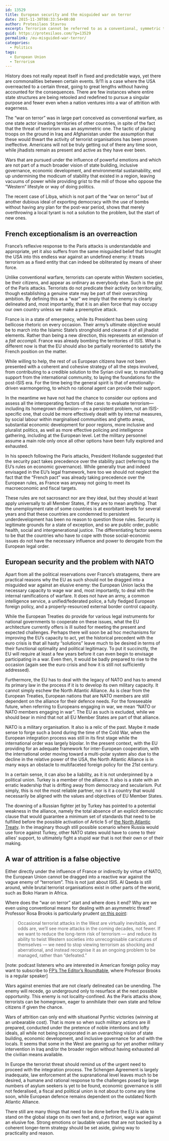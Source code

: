 ```yaml
---
id: 13529
title: European security and the misguided war on terror
date: 2015-11-30T08:33:54+00:00
author: Protesilaos Stavrou
excerpt: Terrorism cannot be referred to as a conventional, symmetric threat, nor can the measures to deal with this phenomenon remain trapped in a singularly militaristic framework. The problem is multifaceted and starts from home. The European Union is ill prepared to wage war against an elusive enemy, while European integration has yet to develop the necessary instruments for coping with the internal implications of warfare.
guid: https://protesilaos.com/?p=13529
permalink: /eu-misguided-war-terror/
categories:
  - Politics
tags:
  - European Union
  - Terrorism
---
```

History does not really repeat itself in fixed and predictable ways, yet there are commonalities between certain events. 9/11 is a case where the USA overreacted to a certain threat, going to great lengths without having accounted for the consequences. There are few instances where entire state structures are being retooled and redefined to pursue a singular purpose and fewer even when a nation ventures into a war of attrition with eagerness.

The “war on terror” was in large part conceived as conventional warfare, as one state actor invading territories of other countries, in spite of the fact that the threat of terrorism was an asymmetric one. The tactic of placing troops on the ground in Iraq and Afghanistan under the assumption that these would thwart the activity of terrorist organisations has been proven ineffective. Americans will not be truly getting out of there any time soon, while jihadists remain as present and active as they have ever been.

Wars that are pursued under the influence of powerful emotions and which are not part of a much broader vision of state building, inclusive governance, economic development, and environmental sustainability, end up undermining the modicum of stability that existed in a region, leaving vacuums of power while providing grist to the mill of those who oppose the “Western” lifestyle or way of doing politics.

The recent case of Libya, which is not part of the “war on terror” but of another dubious ideal of exporting democracy with the use of bombs without having any plan for the post-war period, shows that merely overthrowing a local tyrant is not a solution to the problem, but the start of new ones.

## French exceptionalism is an overreaction

France’s reflexive response to the Paris attacks is understandable and appropriate, yet it also suffers from the same misguided belief that brought the USA into this endless war against an undefined enemy: it treats terrorism as a fixed entity that can indeed be obliterated by means of sheer force.

Unlike conventional warfare, terrorists can operate within Western societies, be their citizens, and appear as ordinary as everybody else. Such is the gist of the Paris attacks. Terrorists do not predicate their activity on territoriality, though establishing a genuine state may be part of their overarching ambition. By defining this as a “war” we imply that the enemy is clearly delineated and, most importantly, that it is an alien force that may occupy our own country unless we make a preemptive attack.

France is in a state of emergency, while its President has been using bellicose rhetoric on every occasion. Their army’s ultimate objective would be to march into the Islamic State’s stronghold and cleanse it of all jihadist elements. Rather than being a new direction, this represents an extension of a _fait accompli_. France was already bombing the territories of ISIS. What is different now is that the EU should also be partially reoriented to satisfy the French position on the matter.

While willing to help, the rest of us European citizens have not been presented with a coherent and cohesive strategy of all the steps involved, from contributing to a credible solution to the Syrian civil war, to marshalling support from the international community, to laying the foundations for the post-ISIS era. For the time being the general spirit is that of emotionally-driven warmongering, to which no rational agent can provide their support.

In the meantime we have not had the chance to consider our options and assess all the interoperating factors of the case: to evaluate terrorism—including its homegrown dimension—as a persistent problem, not an ISIS-specific one, that could be more effectively dealt with by internal measures, by social labour within marginalised communities and ghetto areas, substantial economic development for poor regions, more inclusive and pluralist politics, as well as more effective policing and intelligence gathering, including at the European level. Let the military personnel assume a main role only once all other options have been fully explored and exhausted.

In his speech following the Paris attacks, President Hollande suggested that the security pact takes precedence over the stability pact (referring to the EU’s rules on economic governance). While generally true and indeed envisaged in the EU’s legal framework, here too we should not neglect the fact that the “French pact” was already taking precedence over the European rules, as France was anyway not going to meet its macroeconomic and fiscal targets.

These rules are not sacrosanct nor are they ideal, but they should at least apply universally to all Member States, if they are to mean anything. That the unemployment rate of some countries is at exorbitant levels for several years and that these countries are condemned to persistent underdevelopment has been no reason to question those rules. Security is legitimate grounds for a state of exception, and so are public order, public health, social and intergenerational justice. The differentiating factor seems to be that the countries who have to cope with those social-economic issues do not have the necessary influence and power to derogate from the European legal order.

## European security and the problem with NATO

Apart from all the political reservations over France’s stratagems, there are practical reasons why the EU as such should not be dragged into a misguided war against an elusive enemy: the European Union lacks the necessary capacity to wage war and, most importantly, to deal with the internal ramifications of warfare. It does not have an army, a common intelligence service, a unified/federated police, a fully fledged European foreign policy, and a properly-resourced external border control capacity.

While the European Treaties do provide for various legal instruments for national governments to cooperate on these issues, what the EU architecture currently offers is ill suited for meeting the present and expected challenges. Perhaps there will soon be ad hoc mechanisms for improving the EU’s capacity to act, yet the historical precedent with the euro crisis is that all hasty “solutions” leave much to be desired in terms of their functional optimality and political legitimacy. To put it succinctly, the EU will require at least a few years before it can even begin to envisage participating in a war. Even then, it would be badly prepared to rise to the occasion (again see the euro crisis and how it is still not sufficiently addressed).

Furthermore, the EU has to deal with the legacy of NATO and has to amend its primary law in the process if it is to develop its own military capacity. It cannot simply eschew the North Atlantic Alliance. As is clear from the European Treaties, European nations that are NATO members are still dependent on the alliance for their defence needs. For the foreseeable future, when referring to Europeans engaging in war, we mean “NATO or NATO members engaging in war”. The EU as such is excluded, while we should bear in mind that not all EU Member States are part of that alliance.

NATO is a military organisation. It also is a relic of the past. Maybe it made sense to forge such a bond during the time of the Cold War, when the European integration process was still in its first stage while the international order was largely bipolar. In the present context, with the EU providing for an adequate framework for inter-European cooperation, with the international order moving toward a multi-polar system also due to the decline in the relative power of the USA, the North Atlantic Alliance is in many ways an obstacle to multifaceted foreign policy for the 21st century.

In a certain sense, it can also be a liability, as it is not underpinned by a political union. Turkey is a member of the alliance. It also is a state with an erratic leadership that is drifting away from democracy and secularism. Put simply, this is not the most reliable partner, nor is it a country that would necessarily be aligned with the values and objectives of EU Member States.

The downing of a Russian fighter jet by Turkey has pointed to a potential weakness in the alliance, namely the total absence of an explicit democratic clause that would guarantee a minimum set of standards that need to be fulfilled before the possible activation of Article 5 of <a href="http://www.nato.int/cps/en/natolive/official_texts_17120.htm" target="_blank">the North Atlantic Treaty</a>. In the imaginary though still possible scenario where Russia would use force against Turkey, other NATO states would have to come to their allies’ support, to ultimately fight a stupid war that is not their own or of their making.

## A war of attrition is a false objective

Either directly under the influence of France or indirectly by virtue of NATO, the European Union cannot be dragged into a reactive war against the vague enemy of “terrorism”. This is not just about ISIS. Al Qaeda is still around, while brutal terrorist organisations exist in other parts of the world, such as Boko Haram in Africa.

Where does the “war on terror” start and where does it end? Why are we even using conventional means for dealing with an asymmetric threat? Professor Rosa Brooks is particularly prudent <a href="http://foreignpolicy.com/2015/11/20/the-threat-is-already-inside-uncomfortable-truths-terrorism-isis/" target="_blank">on this point</a>:

> Occasional terrorist attacks in the West are virtually inevitable, and odds are, we’ll see more attacks in the coming decades, not fewer. If we want to reduce the long-term risk of terrorism — and reduce its ability to twist Western societies into unrecognisable caricatures of themselves — we need to stop viewing terrorism as shocking and aberrational, and instead recognise it as an ongoing problem to be managed, rather than “defeated.”

[note: podcast listeners who are interested in American foreign policy may want to subscribe to <a href="https://itunes.apple.com/us/podcast/foreign-policy-podcast/id1034003458" target="_blank">FP’s The Editor’s Roundtable</a>, where Professor Brooks is a regular speaker]

Wars against enemies that are not clearly delineated can be unending. The enemy will recede, go underground only to resurface at the next possible opportunity. This enemy is not locality-confined. As the Paris attacks show, terrorists can be homegrown, eager to annihilate their own state and fellow citizens if given the chance.

Wars of attrition can only end with situational Pyrrhic victories (winning at an unbearable cost). That is more so when such military actions are ill prepared, conducted under the pretence of noble intentions and lofty ideals, all while not being incorporated in an overarching vision of state building, economic development, and inclusive governance for and with the locals. It seems that some in the West are gearing up for yet another military intervention in Iraq and/or the broader region without having exhausted all the civilian means available.

In Europe the terrorist threat should remind us of the urgent need to proceed with the integration process. The Schengen Agreement is largely inadequate, law enforcement at the supranational level leaves much to be desired, a humane and rational response to the challenges posed by large numbers of asylum seekers is yet to be found, economic governance is still not federalised, a fiscal and political union is not about to come any time soon, while European defence remains dependent on the outdated North Atlantic Alliance.

There still are many things that need to be done before the EU is able to stand on the global stage on its own feet and, _a fortiriori_, wage war against an elusive foe. Strong emotions or laudable values that are not backed by a coherent longer-term strategy should be set aside, giving way to practicality and reason.